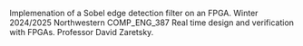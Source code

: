 Implemenation of a Sobel edge detection filter on an FPGA. Winter 2024/2025 Northwestern COMP_ENG_387 Real time design and verification with FPGAs. Professor David Zaretsky.
